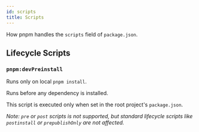 ```yaml
---
id: scripts
title: Scripts
---
```


How pnpm handles the `scripts` field of `package.json`.

## Lifecycle Scripts

### `pnpm:devPreinstall`

Runs only on local `pnpm install`.

Runs before any dependency is installed.

This script is executed only when set in the root project's `package.json`.

*Note: `pre` or `post` scripts is not supported, but standard lifecycle scripts like `postinstall` or `prepublishOnly` are not affected.*
